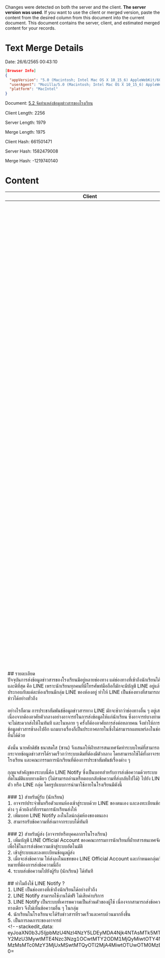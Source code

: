 Changes were detected on both the server and the client.  **The server version was used**.
If you want to use the client or merged version,
paste the content from the desired column from this document into the current document.
This document contains the server, client, and estimated merged content for your records.

# Text Merge Details
Date: 26/6/2565 00:43:10

```json
[Browser Info]
{
  "appVersion": "5.0 (Macintosh; Intel Mac OS X 10_15_6) AppleWebKit/605.1.15 (KHTML, like Gecko) Version/15.5 Safari/605.1.15",
  "userAgent": "Mozilla/5.0 (Macintosh; Intel Mac OS X 10_15_6) AppleWebKit/605.1.15 (KHTML, like Gecko) Version/15.5 Safari/605.1.15",
  "platform": "MacIntel"
}
```

Document: [5.2 จัดทำแหล่งข้อมูลข่าวสารของโรงเรียน](/app#id=9TYQajTb2KsyEfW4)

Client Length: 2256

Server Length: 1979

Merge Length: 1975

Client Hash: 661501471

Server Hash: 1582479008

Merge Hash: -1219740140

# Content


|Client|Server|Merge|
|-|-|-|
|## รายละเอียด<br />ปัจจุบันการส่งข้อมูลข่าวสารของโรงเรียนมีอยู่หลายช่องทาง แต่ช่องทางที่เข้าถึงนักเรียนได้มากและดีที่สุด คือ LINE เพราะนักเรียนทุกคนที่มีโทรศัพท์มือถือก็มักจะมีบัญชี LINE อยู่แล้ว ประกอบกับแต่ละห้องเรียนมีกลุ่ม LINE ของห้องอยู่ ทำให้ LINE เป็นช่องทางที่สามารถกระจายข่าวได้อย่างทั่วถึง<br /><br />อย่างไรก็ตาม การประชาสัมพันธ์ช้อมูลข่าวสารทาง LINE มักจะช้ากว่าช่องทางอื่น ๆ อยู่เสมอ เนื่องจากต้องอาศัยตัวกลางอย่างอาจารย์ในการส่งข้อมูลให้แก่นักเรียน ซึ่งอาจารย์บางท่านก็อาจจะไม่สะดวกส่งให้ในทันที และในหลาย ๆ ครั้งก็ต้องอาศัยการส่งต่อหลายคน จึงทำให้การรับรู้ข้อมูลข่าวสารช้าลงไปอีก แถมบางเรื่องก็เป็นประกาศภายในซึ่งไม่สามารถเผยแพร่ลงในช่องทางอื่นได้ด้วย<br /><br />ดังนั้น นายศักดิธัช ธนาสดใส (ซาน) จึงเสนอให้ฝ่ายสารสนเทศจัดทำระบบใหม่ที่สามารถกระจายข้อมูลข่าวสารได้รวดเร็วกว่าระบบเดิมที่ต้องมีตัวกลาง โดยสามารถใช้ได้ทั้งอาจารย์ในโรงเรียน และคณะกรรมการนักเรียนที่ต้องการประชาสัมพันธ์เรื่องต่าง ๆ<br /><br />กุญแจสำคัญของระบบนี้คือ LINE Notify ซึ่งเป็นบอทสำหรับการส่งข้อความด้วยระบบอัตโนมัติแบบทางเดียว (ไม่สามารถอ่านหรือตอบกลับข้อความที่ส่งกลับไปได้) ไปยัง LINE ส่วนตัว หรือ LINE กลุ่ม โดยรูปแบบการนำมาใช้ภายในโรงเรียนมีดังนี้<br /><br />### 1) สำหรับผู้รับ (นักเรียน)<br />1. อาจารย์ประจำชั้นหรือตัวแทนห้องเข้าสู่ระบบด้วย LINE ของตนเอง และลงทะเบียนข้อมูลต่าง ๆ ด้วยลิงก์ที่กรรมการนักเรียนส่งให้<br />2. เพิ่มบอท LINE Notify ลงในไลน์กลุ่มห้องของตนเอง<br />3. สามารถรับข้อความที่ส่งมาจากระบบได้ทันที<br /><br />### 2) สำหรับผู้ส่ง (อาจารย์หรือบุคคลากรในโรงเรียน)<br />1. เพิ่มบัญชี LINE Official Account ของคณะกรรมการนักเรียนที่ฝ่ายสารสนเทศจัดทำขึ้น เพื่อใช้ในการส่งข้อความเข้าสู่ระบบอัตโนมัติ<br />2. เข้าสู่ระบบและลงทะเบียนข้อมูลผู้ส่ง<br />3. เมื่อจะส่งข้อความ ให้ส่งลงในแชทของ LINE Official Account และกำหนดกลุ่มเป้าหมายที่ต้องการส่งข้อความนี้ถึง<br />4. ระบบส่งข้อความไปยังผู้รับ (นักเรียน) ได้ทันที<br /><br />## ทำไมถึงใช้ LINE Notify ?<br />1. LINE เป็นช่องทางที่เข้าถึงนักเรียนได้อย่างทั่วถึง<br />2. LINE Notify สามารถใช้งานได้ฟรี ไม่เสียค่าบริการ<br />3. LINE Notify เป็นระบบที่เคารพความเป็นส่วนตัวของผู้ใช้ เนื่องจากสามารถส่งข้อความได้ทางเดียว จึงไม่เห็นข้อความอื่น ๆ ในกลุ่ม<br />4. นักเรียนในโรงเรียนจะได้รับข่าวสารที่รวดเร็วและครบถ้วนมากยิ่งขึ้น<br />5. เป็นการลดภาระของอาจารย์<br /><!--stackedit_data:<br />eyJoaXN0b3J5IjpbMzU4NzI4NzY5LDEyMDA4Njk4NTAsMTk5MT<br />Y2MzU3MywtMTE4Nzc3Nzg1OCwtMTY2ODM1MjQyMiwtOTY4NzQ4<br />MzMsMTc0MzY3MjUxMSwtMTQyOTI2MjA4MiwtOTUwOTM0MzEwXX<br />0=<br />|## รายละเอียด<br />ปัจจุบันการส่งข้อมูลข่าวสารของโรงเรียนมีอยู่หลายช่องทาง แต่ช่องทางที่เข้าถึงนักเรียนได้มากและดีที่สุด คือ LINE เพราะนักเรียนทุกคนที่มีโทรศัพท์มือถือก็มักจะมีบัญชีไลน์อยู่แล้ว ประกอบกับแต่ละห้องเรียนมีกลุ่มไลน์ของห้องอยู่ ทำให้ LINE เป็นช่องทางที่สามารถกระจายข่าวได้อย่างทั่วถึง<br /><br />อย่างไรก็ตาม การประชาสัมพันธ์ข้อมูลข่าวสารทาง LINE มักจะช้ากว่าช่องทางอื่น ๆ อยู่เสมอ เนื่องจากต้องอาศัยตัวกลางอย่างอาจารย์ในการส่งข้อมูลให้แก่นักเรียน ซึ่งอาจารย์บางท่านก็อาจจะไม่สะดวกส่งให้ในทันที และในหลาย ๆ ครั้งก็ต้องอาศัยการส่งต่อหลายคน จึงทำให้การรับรู้ข้อมูลข่าวสารช้าลงไปอีก<br /><br />ดังนั้น เราจึงเสนอให้ฝ่ายสารสนเทศจัดทำระบบใหม่ที่สามารถกระจายข้อมูลข่าวสารได้รวดเร็วกว่าระบบเดิมที่ต้องมีตัวกลาง โดยสามารถใช้ได้ทั้งอาจารย์ในโรงเรียน และคณะกรรมการนักเรียนที่ต้องการประชาสัมพันธ์เรื่องต่าง ๆ<br /><br />กุญแจสำคัญของระบบนี้คือ LINE Notify ซึ่งเป็นบอทสำหรับการส่งข้อความด้วยระบบอัตโนมัติแบบทางเดียว (ไม่สามารถอ่านหรือตอบกลับข้อความที่ส่งกลับไปได้) ไปยัง ไลน์ส่วนตัว หรือไลน์กลุ่ม โดยรูปแบบการนำมาใช้ภายในโรงเรียนมีดังนี้<br /><br />### 1) สำหรับผู้รับ (นักเรียน)<br />1. อาจารย์ประจำชั้นหรือตัวแทนห้องเข้าสู่ระบบด้วย LINE ของตนเอง และลงทะเบียนข้อมูลต่าง ๆ ด้วยลิงก์ที่กรรมการนักเรียนส่งให้<br />2. เพิ่มบอท LINE Notify ลงในไลน์กลุ่มห้องของตนเอง<br />3. สามารถรับข้อความที่ส่งมาจากระบบได้ทันที<br /><br />### 2) สำหรับผู้ส่ง (อาจารย์หรือบุคคลากรในโรงเรียน)<br />1. เพิ่มบัญชี LINE Official Account ของคณะกรรมการนักเรียนที่ฝ่ายสารสนเทศจัดทำขึ้น เพื่อใช้ในการส่งข้อความเข้าสู่ระบบอัตโนมัติ<br />2. เข้าสู่ระบบและลงทะเบียนข้อมูลผู้ส่ง<br />3. เมื่อจะส่งข้อความ ให้ส่งลงในแชทของ LINE Official Account และกำหนดกลุ่มเป้าหมายที่ต้องการส่งข้อความนี้ถึง<br />4. ระบบส่งข้อความไปยังผู้รับ (นักเรียน) ได้ทันที<br /><br />## ทำไมถึงใช้ LINE Notify ?<br />1. LINE เป็นช่องทางที่เข้าถึงนักเรียนได้อย่างทั่วถึง<br />2. LINE Notify สามารถใช้งานได้ฟรี ไม่เสียค่าบริการ<br />3. LINE Notify เป็นระบบที่เคารพความเป็นส่วนตัวของผู้ใช้ เนื่องจากสามารถส่งข้อความได้ทางเดียว จึงไม่เห็นข้อความอื่น ๆ ในกลุ่ม<br />4. นักเรียนในโรงเรียนจะได้รับข่าวสารที่รวดเร็วและครบถ้วนมากยิ่งขึ้น<br />5. เป็นการลดภาระของอาจารย์<br /><br />|## รายละเอียด<br />ปัจจุบันการส่งข้อมูลข่าวสารของโรงเรียนมีอยู่หลายช่องทาง แต่ช่องทางที่เข้าถึงนักเรียนได้มากและดีที่สุด คือ LINE เพราะนักเรียนทุกคนที่มีโทรศัพท์มือถือก็มักจะมีบัญชีไลน์อยู่แล้ว ประกอบกับแต่ละห้องเรียนมีกลุ่มไลน์ของห้องอยู่ ทำให้ LINE เป็นช่องทางที่สามารถกระจายข่าวได้อย่างทั่วถึง<br /><br />อย่างไรก็ตาม การประชาสัมพันธ์ข้อมูลข่าวสารทาง LINE มักจะช้ากว่าช่องทางอื่น ๆ อยู่เสมอ เนื่องจากต้องอาศัยตัวกลางอย่างอาจารย์ในการส่งข้อมูลให้แก่นักเรียน ซึ่งอาจารย์บางท่านก็อาจจะไม่สะดวกส่งให้ในทันที และในหลาย ๆ ครั้งก็ต้องอาศัยการส่งต่อหลายคน จึงทำให้การรับรู้ข้อมูลข่าวสารช้าลงไปอีก<br /><br />ดังนั้น เราจึงเสนอให้ฝ่ายสารสนเทศจัดทำระบบใหม่ที่สามารถกระจายข้อมูลข่าวสารได้รวดเร็วกว่าระบบเดิมที่ต้องมีตัวกลาง โดยสามารถใช้ได้ทั้งอาจารย์ในโรงเรียน และคณะกรรมการนักเรียนที่ต้องการประชาสัมพันธ์เรื่องต่าง ๆ<br /><br />กุญแจสำคัญของระบบนี้คือ LINE Notify ซึ่งเป็นบอทสำหรับการส่งข้อความด้วยระบบอัตโนมัติแบบทางเดียว (ไม่สามารถอ่านหรือตอบกลับข้อความที่ส่งกลับไปได้) ไปยัง ส่วนตัว หรือไลน์กลุ่ม โดยรูปแบบการนำมาใช้ภายในโรงเรียนมีดังนี้<br /><br />### 1) สำหรับผู้รับ (นักเรียน)<br />1. อาจารย์ประจำชั้นหรือตัวแทนห้องเข้าสู่ระบบด้วย LINE ของตนเอง และลงทะเบียนข้อมูลต่าง ๆ ด้วยลิงก์ที่กรรมการนักเรียนส่งให้<br />2. เพิ่มบอท LINE Notify ลงในไลน์กลุ่มห้องของตนเอง<br />3. สามารถรับข้อความที่ส่งมาจากระบบได้ทันที<br /><br />### 2) สำหรับผู้ส่ง (อาจารย์หรือบุคคลากรในโรงเรียน)<br />1. เพิ่มบัญชี LINE Official Account ของคณะกรรมการนักเรียนที่ฝ่ายสารสนเทศจัดทำขึ้น เพื่อใช้ในการส่งข้อความเข้าสู่ระบบอัตโนมัติ<br />2. เข้าสู่ระบบและลงทะเบียนข้อมูลผู้ส่ง<br />3. เมื่อจะส่งข้อความ ให้ส่งลงในแชทของ LINE Official Account และกำหนดกลุ่มเป้าหมายที่ต้องการส่งข้อความนี้ถึง<br />4. ระบบส่งข้อความไปยังผู้รับ (นักเรียน) ได้ทันที<br /><br />## ทำไมถึงใช้ LINE Notify ?<br />1. LINE เป็นช่องทางที่เข้าถึงนักเรียนได้อย่างทั่วถึง<br />2. LINE Notify สามารถใช้งานได้ฟรี ไม่เสียค่าบริการ<br />3. LINE Notify เป็นระบบที่เคารพความเป็นส่วนตัวของผู้ใช้ เนื่องจากสามารถส่งข้อความได้ทางเดียว จึงไม่เห็นข้อความอื่น ๆ ในกลุ่ม<br />4. นักเรียนในโรงเรียนจะได้รับข่าวสารที่รวดเร็วและครบถ้วนมากยิ่งขึ้น<br />5. เป็นการลดภาระของอาจารย์<br /><br />|

<!--stackedit_data:
eyJoaXN0b3J5IjpbLTIzMzA2Mjk0MF19
-->